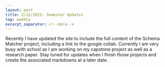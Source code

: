 ```yaml
---
layout: post
title: 2/12/2021: Semester Updates
tag: weekly
excerpt_separator: <!--more-->
---
```


Recently I have updated the site to include the full content of the Schema Matcher project, including a link to the google collab. Currently I am very busy with school as I am working on my capstone project as well as a research paper. Stay tuned for updates when I finish those projects and create the associated markdowns at a later date.

<!--more-->
